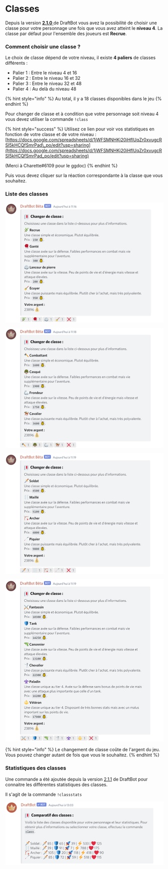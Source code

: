 # Classes

Depuis la version [**2.1.0** ](https://history.draftbot.com/draftbot-v2/2.1.0)de DraftBot vous avez la possibilité de choisir une classe pour votre personnage une fois que vous avez atteint le **niveau 4**. La classe par défaut pour l'ensemble des joueurs est **Recrue**.

### Comment choisir une classe ?

Le choix de classe dépend de votre niveau, il existe **4 paliers** de classes différents :

* Palier 1 : Entre le niveau 4 et 16
* Palier 2 : Entre le niveau 16 et 32
* Palier 3 : Entre le niveau 32 et 48
* Palier 4 : Au delà du niveau 48

{% hint style="info" %}
Au total, il y a 18 classes disponibles dans le jeu
{% endhint %}

Pour changer de classe et à condition que votre personnage soit niveau 4 vous devez utiliser la commande `!class`

{% hint style="success" %}
Utilisez ce lien pour voir vos statistiques en fonction de votre classe et de votre niveau : [https://docs.google.com/spreadsheets/d/1jWFSMNHKj20iHflUqZr0xvugcRSI5kHCQfSmrPad\_po/edit?usp=sharing](https://docs.google.com/spreadsheets/d/1jWFSMNHKj20iHflUqZr0xvugcRSI5kHCQfSmrPad_po/edit?usp=sharing)

\(Merci à Charette\#6109 pour le ggdoc\)
{% endhint %}

Puis vous devez cliquer sur la réaction correspondante à la classe que vous souhaitez.

### Liste des classes

![Classes de palier 1](../.gitbook/assets/classes-tier-1.png)

![Classes de palier 2](../.gitbook/assets/classes-tier-2.png)

![Classes de palier 3](../.gitbook/assets/classes-tier-3.png)

![Classes de palier 4](../.gitbook/assets/classes-tier-4.png)

{% hint style="info" %}
Le changement de classe coûte de l'argent du jeu. Vous pouvez changer autant de fois que vous le souhaitez.
{% endhint %}

### Statistiques des classes

Une commande a été ajoutée depuis la version [2.1.1](https://history.draftbot.com/draftbot-v2/2.1.1) de DraftBot pour connaitre les différentes statistiques des classes.

Il s'agit de la commande `!classstats`

![Statistiques des classes](../.gitbook/assets/stats-de-classes.png)

